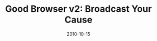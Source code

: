 ---
title: "Good Browser v2: Broadcast Your Cause"
description: "lorem"
date: "2010-10-15"
contact: "jcramer@mozilla.com"

product:
  -
    name: "Good Browser"
    icon: "./images/icon.svg"
    hero:
      -
        title: "Wear your cause on the web"
        text: "Choose from curated, mission-driven campaigns. Wear and share your cause and earn money for your cause! It’s a win-win."
        cta: "Get Started"
        image: "./images/hero.png"
    facets:
      -
        title: "Choose a cause"
        text: "We’ll curate timely campaigns from partners like Greenpeace, Committee to Protect Journalists, and more. Choose one to support for the month. Stick around to stay in the know about exciting mission-driven work happening now."
        image: "./images/facet-white.png"
      -
        title: "Wear it, loud and proud"
        text: "Get an fun initiative badge to attach to your online profiles! Others can hover and click on it to learn about your initiative."
        image: "./images/facet-blue.png"
      -
        title: "Get honorary memberships"
        text: "Get an honorary membership when you’re a top contributor to a campaign! That could mean a special invite or subscription or swag."
        image: "./images/facet-blue.png"
      -
        title: "Nominate Partner Organizations"
        text: "Spearhead a mission-aligned organization that might benefit from Good Browser. Or apply to partner with Good Browser and join its network of companies, big and small, doing good on the Web."
        image: "./images/facet-blue.png"
---